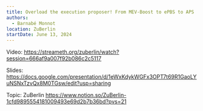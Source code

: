 ```yaml
---
title: Overload the execution proposer! From MEV-Boost to ePBS to APS
authors:
  - Barnabé Monnot
location: ZuBerlin
startDate: June 13, 2024
---
```


Video: <https://streameth.org/zuberlin/watch?session=666af9a007f92b086c2c5117>

Slides: <https://docs.google.com/presentation/d/1eWxKdykWGFx3OPT7t69R1GaoLYuNSNxTzvQx8M0TGsw/edit?usp=sharing>

Topic: ZuBerlin <https://www.notion.so/ZuBerlin-1cfd9895554181009493e69d2b7b36bd?pvs=21>
